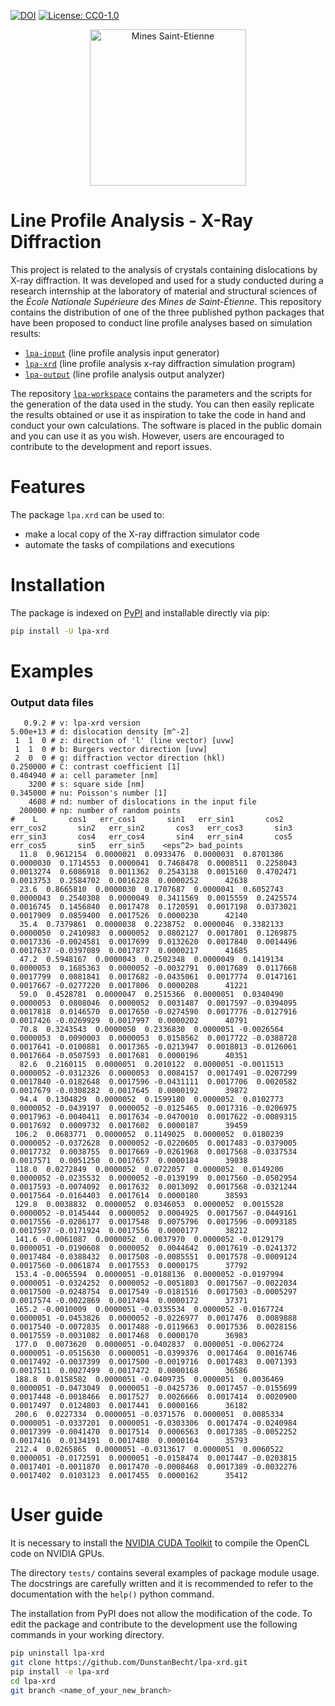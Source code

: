[![DOI](https://zenodo.org/badge/394667513.svg)](https://zenodo.org/badge/latestdoi/394667513)
[![License: CC0-1.0](https://img.shields.io/badge/License-CC0_1.0-lightgrey.svg)](http://creativecommons.org/publicdomain/zero/1.0/)

<div align="center">
  <img width="250" src="https://dunstan.becht.network/views/signatures/mines.svg" alt="Mines Saint-Etienne">
</div>

# Line Profile Analysis - X-Ray Diffraction

This project is related to the analysis of crystals containing dislocations by X-ray diffraction. It was developed and used for a study conducted during a research internship at the laboratory of material and structural sciences of the *École Nationale Supérieure des Mines de Saint-Étienne*. This repository contains the distribution of one of the three published python packages that have been proposed to conduct line profile analyses based on simulation results:
* [`lpa-input`](https://github.com/DunstanBecht/lpa-input) (line profile analysis input generator)
* [`lpa-xrd`](https://github.com/DunstanBecht/lpa-xrd) (line profile analysis x-ray diffraction simulation program)
* [`lpa-output`](https://github.com/DunstanBecht/lpa-output) (line profile analysis output analyzer)

The repository [`lpa-workspace`](https://github.com/DunstanBecht/lpa-workspace) contains the parameters and the scripts for the generation of the data used in the study. You can then easily replicate the results obtained or use it as inspiration to take the code in hand and conduct your own calculations. The software is placed in the public domain and you can use it as you wish. However, users are encouraged to contribute to the development and report issues.

# Features

The package `lpa.xrd` can be used to:
* make a local copy of the X-ray diffraction simulator code
* automate the tasks of compilations and executions

# Installation

The package is indexed on [PyPI](https://pypi.org/project/lpa-xrd/) and installable directly via pip:
```bash
pip install -U lpa-xrd
```

# Examples

### Output data files
```
   0.9.2 # v: lpa-xrd version
5.00e+13 # d: dislocation density [m^-2]
 1  1  0 # z: direction of 'l' (line vector) [uvw]
 1  1  0 # b: Burgers vector direction [uvw]
 2  0  0 # g: diffraction vector direction (hkl)
0.250000 # C: contrast coefficient [1]
0.404940 # a: cell parameter [nm]
    3200 # s: square side [nm]
0.345000 # nu: Poisson's number [1]
    4608 # nd: number of dislocations in the input file
  200000 # np: number of random points
#    L       cos1   err_cos1       sin1   err_sin1       cos2   err_cos2       sin2   err_sin2       cos3   err_cos3       sin3   err_sin3       cos4   err_cos4       sin4   err_sin4       cos5   err_cos5       sin5   err_sin5    <eps^2> bad_points
  11.8  0.9612154  0.0000021  0.0933476  0.0000031  0.8701386  0.0000030  0.1714553  0.0000041  0.7468478  0.0008511  0.2258043  0.0013274  0.6086918  0.0011362  0.2543138  0.0015160  0.4702471  0.0013753  0.2584702  0.0016228  0.0000252      42638
  23.6  0.8665810  0.0000030  0.1707687  0.0000041  0.6052743  0.0000043  0.2540308  0.0000049  0.3411569  0.0015559  0.2425574  0.0016745  0.1456840  0.0017478  0.1720591  0.0017198  0.0373021  0.0017909  0.0859400  0.0017526  0.0000230      42140
  35.4  0.7379861  0.0000038  0.2238752  0.0000046  0.3382133  0.0000050  0.2410983  0.0000052  0.0802127  0.0017801  0.1269875  0.0017336 -0.0024581  0.0017699  0.0132620  0.0017840  0.0014496  0.0017637 -0.0397089  0.0017877  0.0000217      41685
  47.2  0.5948167  0.0000043  0.2502348  0.0000049  0.1419134  0.0000053  0.1685363  0.0000052 -0.0032791  0.0017689  0.0117668  0.0017799  0.0081841  0.0017682 -0.0435061  0.0017774  0.0147161  0.0017667 -0.0277220  0.0017806  0.0000208      41221
  59.0  0.4528781  0.0000047  0.2515366  0.0000051  0.0340490  0.0000053  0.0808046  0.0000052  0.0031487  0.0017597 -0.0394095  0.0017818  0.0146570  0.0017650 -0.0274590  0.0017776 -0.0127916  0.0017426 -0.0269929  0.0017997  0.0000202      40791
  70.8  0.3243543  0.0000050  0.2336830  0.0000051 -0.0026564  0.0000053  0.0090003  0.0000053  0.0158562  0.0017722 -0.0388728  0.0017641 -0.0100881  0.0017365 -0.0213947  0.0018013 -0.0126061  0.0017664 -0.0507593  0.0017681  0.0000196      40351
  82.6  0.2160115  0.0000051  0.2010122  0.0000051 -0.0011513  0.0000052 -0.0312326  0.0000053  0.0084157  0.0017491 -0.0207299  0.0017840 -0.0182648  0.0017596 -0.0431111  0.0017706  0.0020582  0.0017679 -0.0308282  0.0017645  0.0000192      39872
  94.4  0.1304829  0.0000052  0.1599180  0.0000052  0.0102773  0.0000052 -0.0439197  0.0000052 -0.0125465  0.0017316 -0.0206975  0.0017963 -0.0040411  0.0017634 -0.0470010  0.0017622 -0.0089315  0.0017692  0.0009732  0.0017602  0.0000187      39459
 106.2  0.0683771  0.0000052  0.1149025  0.0000052  0.0180239  0.0000052 -0.0372628  0.0000052 -0.0220605  0.0017483 -0.0379005  0.0017732  0.0038755  0.0017669 -0.0261968  0.0017568 -0.0337534  0.0017571  0.0051250  0.0017657  0.0000184      39038
 118.0  0.0272849  0.0000052  0.0722057  0.0000052  0.0149200  0.0000052 -0.0235532  0.0000052 -0.0139199  0.0017560 -0.0502954  0.0017593 -0.0074092  0.0017632  0.0013092  0.0017568 -0.0321244  0.0017564 -0.0164403  0.0017614  0.0000180      38593
 129.8  0.0038832  0.0000052  0.0346053  0.0000052  0.0015528  0.0000052 -0.0145444  0.0000052  0.0004925  0.0017567 -0.0449161  0.0017556 -0.0286177  0.0017548  0.0075796  0.0017596 -0.0093185  0.0017597 -0.0171924  0.0017556  0.0000177      38212
 141.6 -0.0061087  0.0000052  0.0037970  0.0000052 -0.0129179  0.0000051 -0.0190608  0.0000052  0.0044642  0.0017619 -0.0241372  0.0017484 -0.0388432  0.0017508 -0.0085551  0.0017578 -0.0009124  0.0017560 -0.0061874  0.0017553  0.0000175      37792
 153.4 -0.0065594  0.0000051 -0.0188136  0.0000052 -0.0197994  0.0000051 -0.0324252  0.0000052 -0.0051803  0.0017567 -0.0022034  0.0017500 -0.0248754  0.0017549 -0.0181516  0.0017503 -0.0005297  0.0017574 -0.0022869  0.0017494  0.0000172      37371
 165.2 -0.0010009  0.0000051 -0.0335534  0.0000052 -0.0167724  0.0000051 -0.0453826  0.0000052 -0.0226977  0.0017476  0.0089888  0.0017540 -0.0072835  0.0017488 -0.0119663  0.0017536  0.0028156  0.0017559 -0.0031082  0.0017468  0.0000170      36983
 177.0  0.0073620  0.0000051 -0.0402837  0.0000051 -0.0062724  0.0000051 -0.0515630  0.0000051 -0.0399376  0.0017464  0.0016746  0.0017492 -0.0037399  0.0017500 -0.0019716  0.0017483  0.0071393  0.0017511  0.0027499  0.0017472  0.0000168      36586
 188.8  0.0158582  0.0000051 -0.0409735  0.0000051  0.0036469  0.0000051 -0.0473049  0.0000051 -0.0425736  0.0017457 -0.0155699  0.0017448 -0.0018466  0.0017527  0.0026666  0.0017414  0.0020900  0.0017497  0.0124803  0.0017441  0.0000166      36182
 200.6  0.0227334  0.0000051 -0.0371576  0.0000051  0.0085334  0.0000051 -0.0337201  0.0000051 -0.0303306  0.0017474 -0.0240984  0.0017399 -0.0041470  0.0017514  0.0006563  0.0017385 -0.0052252  0.0017416  0.0134191  0.0017480  0.0000164      35793
 212.4  0.0265865  0.0000051 -0.0313617  0.0000051  0.0060522  0.0000051 -0.0172591  0.0000051 -0.0158474  0.0017447 -0.0203815  0.0017401 -0.0011870  0.0017470 -0.0008468  0.0017389 -0.0032276  0.0017402  0.0103123  0.0017455  0.0000162      35412
```

# User guide

It is necessary to install the [NVIDIA CUDA Toolkit](https://developer.nvidia.com/cuda-downloads) to compile the OpenCL code on NVIDIA GPUs.

The directory `tests/` contains several examples of package module usage. The docstrings are carefully written and it is recommended to refer to the documentation with the `help()` python command.

The installation from PyPI does not allow the modification of the code. To edit the package and contribute to the development use the following commands in your working directory.
```bash
pip uninstall lpa-xrd
git clone https://github.com/DunstanBecht/lpa-xrd.git
pip install -e lpa-xrd
cd lpa-xrd
git branch <name_of_your_new_branch>
```
